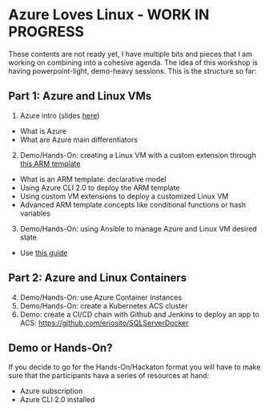 # Azure Loves Linux - WORK IN PROGRESS

These contents are not ready yet, I have multiple bits and pieces that I am working on combining into a cohesive agenda. The idea of this workshop is having powerpoint-light, demo-heavy sessions. This is the structure so far:

## Part 1: Azure and Linux VMs
1. Azure intro (slides [here](https://github.com/CSA-OCP-GER/Azure-Loves-Linux/raw/master/Azure101-public.pptx))
  * What is Azure
  * What are Azure main differentiators
2. Demo/Hands-On: creating a Linux VM with a custom extension through [this ARM template](https://github.com/CSA-OCP-GER/Azure-Loves-Linux/blob/master/genericLinuxVM-templ.json)
  * What is an ARM template: declarative model
  * Using Azure CLI 2.0 to deploy the ARM template
  * Using custom VM extensions to deploy a customized Linux VM
  * Advanced ARM template concepts like conditional functions or hash variables
3. Demo/Hands-On: using Ansible to manage Azure and Linux VM desired state
  * Use [this guide](https://github.com/erjosito/ansible-azure-lab)

## Part 2: Azure and Linux Containers
4. Demo/Hands-On: use Azure Container Instances
5. Demo/Hands-On: create a Kubernetes ACS cluster
6. Demo: create a CI/CD chain with Github and Jenkins to deploy an app to ACS: https://github.com/erjosito/SQLServerDocker 
  
## Demo or Hands-On?

If you decide to go for the Hands-On/Hackaton format you will have to make sure that the participants hava a series of resources at hand:
* Azure subscription
* Azure CLI 2.0 installed
